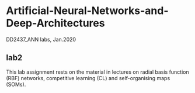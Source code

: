 # Artificial-Neural-Networks-and-Deep-Architectures
DD2437_ANN labs, Jan.2020
## lab2 
This lab assignment rests on the material in lectures on radial basis function (RBF) networks, competitive learning (CL) and self-organising maps (SOMs).
